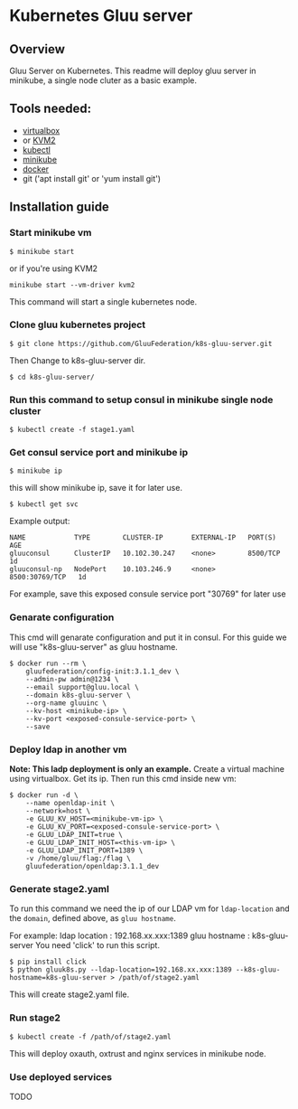 # Kubernetes Gluu server

## Overview

Gluu Server on Kubernetes. This readme will deploy gluu server in minikube, a single node cluter as a basic example.

## Tools needed:

- [virtualbox](https://www.virtualbox.org/wiki/Downloads)
- or [KVM2](https://github.com/kubernetes/minikube/blob/master/docs/drivers.md#kvm2-driver)
- [kubectl](https://kubernetes.io/docs/tasks/tools/install-kubectl/#install-kubectl-binary-via-curl)
- [minikube](https://github.com/kubernetes/minikube)
- [docker](https://docs.docker.com/engine/installation/linux/docker-ce/ubuntu)
- git ('apt install git' or 'yum install git')

## Installation guide

### Start minikube vm

```
$ minikube start
```

or if you're using KVM2

```
minikube start --vm-driver kvm2
```

This command will start a single kubernetes node.

### Clone gluu kubernetes project

```
$ git clone https://github.com/GluuFederation/k8s-gluu-server.git
```

Then Change to k8s-gluu-server dir.

```
$ cd k8s-gluu-server/
```

### Run this command to setup consul in minikube single node cluster

```
$ kubectl create -f stage1.yaml
```

### Get consul service port and minikube ip

```
$ minikube ip
```

this will show minikube ip, save it for later use.

```
$ kubectl get svc
```

Example output:

```
NAME            TYPE        CLUSTER-IP       EXTERNAL-IP   PORT(S)          AGE
gluuconsul      ClusterIP   10.102.30.247    <none>        8500/TCP         1d
gluuconsul-np   NodePort    10.103.246.9     <none>        8500:30769/TCP   1d

```

For example, save this exposed consule service port "30769" for later use

### Genarate configuration

This cmd will genarate configuration and put it in consul.
For this guide we will use "k8s-gluu-server" as gluu hostname.

```
$ docker run --rm \
    gluufederation/config-init:3.1.1_dev \
    --admin-pw admin@1234 \
    --email support@gluu.local \
    --domain k8s-gluu-server \
    --org-name gluuinc \
    --kv-host <minikube-ip> \
    --kv-port <exposed-consule-service-port> \
    --save
```

### Deploy ldap in another vm

**Note: This ladp deployment is only an example.**
Create a virtual machine using virtualbox. Get its ip. Then run this cmd inside new vm:

```
$ docker run -d \
    --name openldap-init \
    --network=host \
    -e GLUU_KV_HOST=<minikube-vm-ip> \
    -e GLUU_KV_PORT=<exposed-consule-service-port> \
    -e GLUU_LDAP_INIT=true \
    -e GLUU_LDAP_INIT_HOST=<this-vm-ip> \
    -e GLUU_LDAP_INIT_PORT=1389 \
    -v /home/gluu/flag:/flag \
    gluufederation/openldap:3.1.1_dev
```

### Generate stage2.yaml

To run this command we need the ip of our LDAP vm for `ldap-location` and the `domain`, defined above, as `gluu hostname`.

For example:
ldap location : 192.168.xx.xxx:1389
gluu hostname : k8s-gluu-server
You need 'click' to run this script.

```
$ pip install click
$ python gluuk8s.py --ldap-location=192.168.xx.xxx:1389 --k8s-gluu-hostname=k8s-gluu-server > /path/of/stage2.yaml
```

This will create stage2.yaml file.

### Run stage2

```
$ kubectl create -f /path/of/stage2.yaml
```

This will deploy oxauth, oxtrust and nginx services in minikube node.

### Use deployed services

TODO
